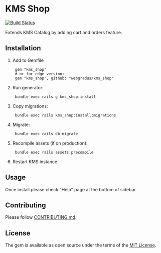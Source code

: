 # KMS Shop
[![Build Status](https://travis-ci.org/webgradus/kms_shop.svg?branch=master)](https://travis-ci.org/webgradus/kms_shop)

Extends KMS Catalog by adding cart and orders feature.

## Installation

1. Add to Gemfile

        gem "kms_shop"
        # or for edge version:
        gem "kms_shop", github: "webgradus/kms_shop"

2. Run generator:

        bundle exec rails g kms_shop:install

3. Copy migrations:

        bundle exec rails kms_shop:install:migrations

4. Migrate:

        bundle exec rails db:migrate

5. Recompile assets (if on production):

        bundle exec rails assets:precompile

6. Restart KMS instance

## Usage

Once install please check "Help" page at the bottom of sidebar

## Contributing

Please follow [CONTRIBUTING.md](CONTRIBUTING.md).

## License
The gem is available as open source under the terms of the [MIT License](http://opensource.org/licenses/MIT).
